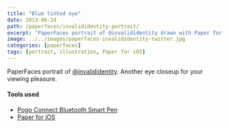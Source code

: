 ```yaml
---
title: "Blue tinted eye"
date: 2013-06-24
path: /paperfaces/invalididentity-portrait/
excerpt: "PaperFaces portrait of @invalididentity drawn with Paper for iOS on an iPad."
image: ../../images/paperfaces-invalididentity-twitter.jpg
categories: [paperfaces]
tags: [portrait, illustration, Paper for iOS]
---
```


PaperFaces portrait of [@invalididentity](https://twitter.com/invalididentity). Another eye closeup for your viewing pleasure.

#### Tools used

- [Pogo Connect Bluetooth Smart Pen](https://www.amazon.com/gp/product/B009K448L4/ref=as_li_ss_tl?ie=UTF8&camp=1789&creative=390957&creativeASIN=B009K448L4&linkCode=as2&tag=mademist-20)
- [Paper for iOS](https://paper.bywetransfer.com/)
